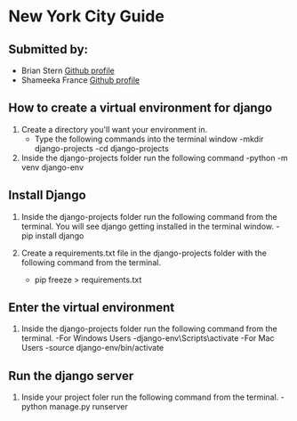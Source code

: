 # New York City Guide

## Submitted by:
- Brian Stern [Github profile](https://github.com/sterno2510/)
- Shameeka France [Github profile](https://github.com/yahighness)

## How to create a virtual environment for django

1. Create a directory you'll want your environment in.
    - Type the following commands into the terminal window
        -mkdir django-projects
        -cd django-projects
2. Inside the django-projects folder run the following command
    -python -m venv django-env


## Install Django

1. Inside the django-projects folder run the following command from the terminal.  You will see django getting installed in the terminal window.
    -pip install django 

2. Create a requirements.txt file in the django-projects folder with the following command from the terminal.
    - pip freeze > requirements.txt

## Enter the virtual environment

1. Inside the django-projects folder run the following command from the terminal.
    -For Windows Users
        -django-env\Scripts\activate
    -For Mac Users
        -source django-env/bin/activate

## Run the django server

1. Inside your project foler run the following command from the terminal.
    -python manage.py runserver